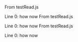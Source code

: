 From testRead.js

Line 0: how now
From testRead.js

Line 0: how now
From testRead.js

Line 0: how now
